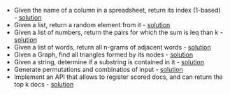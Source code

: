 - Given the name of a column in a spreadsheet, return its index (1-based) - [solution](spreadsheet_col_index.md)
- Given a list, return a random element from it - [solution](random_from_list.md)
- Given a list of numbers, return the pairs for which the sum is leq than k - [solution](sum_less_than_k.md)
- Given a list of words, return all n-grams of adjacent words - [solution](n-grams.md)
- Given a Graph, find all triangles formed by its nodes - [solution](triangles_in_graph.md)
- Given a string, determine if a substring is contained in it - [solution](sub_string_finder.md)
- Generate permutations and combinatios of input - [solution](permutations_and_combinations.md)
- Implement an API that allows to register scored docs, and can return the top k docs - [solution](top_docs.md)